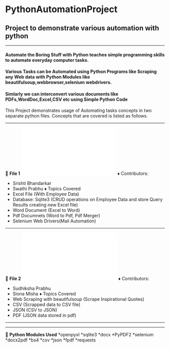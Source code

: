 # PythonAutomationProject
## Project to demonstrate various automation with python
------
#### Automate the Boring Stuff with Python teaches simple programming skills to automate everyday computer tasks.
#### Various Tasks can be Automated using Python Programs like Scraping any Web data with Python Modules like beautifulsoup,webbrowser,selenium webdrivers.
#### Simlarly we can interconvert various documents like PDFs,WordDoc,Excel,CSV etc using Simple Python Code
This Project demonstrates usage of Automating tasks concepts in two separate python files.
Concepts that are covered is listed as follows.

------
:trident: __File 1__
![FinalFile.py](/project/FinalFile.py)
:diamonds: Contributors:
* Srishti Bhandarkar
* Swathi Prabhu
:diamonds: Topics Covered
* Excel File (With Employee Data)
* Database: Sqlite3 (CRUD operations on Employee Data and store Query Results creating new Excel file)
* Word Document (Excel to Word)
* Pdf Documnets (Word to Pdf, Pdf Merger)
* Selenium Web Drivers(Mail Automation)

------
:trident: __File 2__
![FinalFile.py](/project/scrapped_qoutes.py)
:diamonds: Contributors:
* Sudhiksha Prabhu
* Siona Misha 
:diamonds: Topics Covered
* Web Scraping with beautifulsoup (Scrape Inspirational Quotes)
* CSV (Scrapped data to CSV file)
* JSON (CSV to JSON)
* PDF (JSON data stored in pdf)

------
------
:small_orange_diamond: __Python Modules Used__
*openpyxl   *sqlite3  *docx    *PyPDF2    *selenium    *docx2pdf 
*bs4         *csv    *json    *fpdf      *requests
